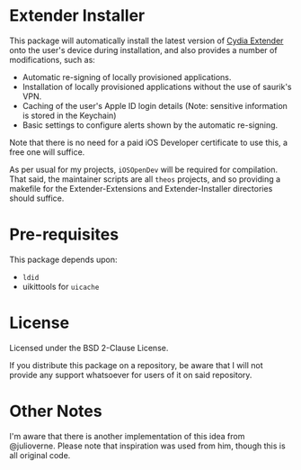 Extender Installer
=================

This package will automatically install the latest version of [Cydia Extender](http://www.idownloadblog.com/2017/03/11/cydia-impactor-update-extender-release/) onto the user's device during installation, and also provides a number of modifications, such as:

- Automatic re-signing of locally provisioned applications.
- Installation of locally provisioned applications without the use of saurik's VPN.
- Caching of the user's Apple ID login details (Note: sensitive information is stored in the Keychain)
- Basic settings to configure alerts shown by the automatic re-signing.  

Note that there is no need for a paid iOS Developer certificate to use this, a free one will suffice.

As per usual for my projects, ```iOSOpenDev``` will be required for compilation.  
That said, the maintainer scripts are all ```theos``` projects, and so providing a makefile for the Extender-Extensions and Extender-Installer directories should
suffice.

Pre-requisites
=============

This package depends upon:
- ```ldid```
- uikittools for ```uicache```

License
=======

Licensed under the BSD 2-Clause License.

If you distribute this package on a repository, be aware that I will not provide any support whatsoever for users of it on said repository.  

Other Notes
==========

I'm aware that there is another implementation of this idea from @julioverne. Please note that inspiration was used from him, though this is all original code.
